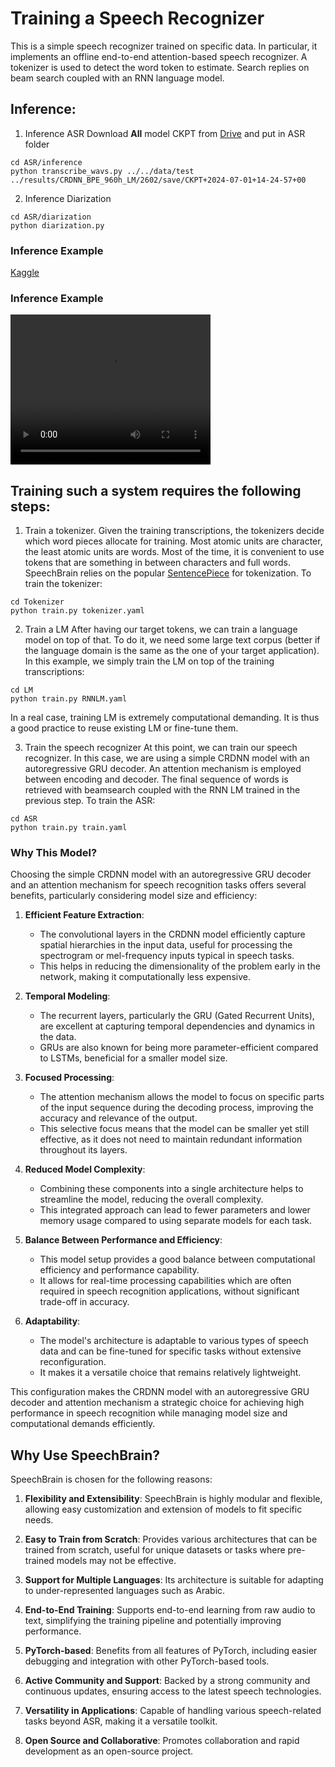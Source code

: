 # Training a Speech Recognizer

This is a simple speech recognizer trained on specific data.  In particular,  it implements an offline end-to-end attention-based speech recognizer.  A tokenizer is used to detect the word token to estimate. Search replies on beam search coupled with an RNN language model.

## Inference:
1. Inference ASR
Download **All** model CKPT from [Drive](https://drive.google.com/drive/folders/19xoiiQH8pByVKRv3jblOnPc4nhhH6H1a?usp=sharing) and put in ASR folder

```
cd ASR/inference
python transcribe_wavs.py ../../data/test ../results/CRDNN_BPE_960h_LM/2602/save/CKPT+2024-07-01+14-24-57+00
```

2. Inference Diarization

```
cd ASR/diarization
python diarization.py
```
### Inference Example
[Kaggle](https://www.kaggle.com/code/ahm215/speechrecognition)

### Inference Example
<video width="320" height="240" controls>
  <source src="/ASR/output.mp4" type="video/mp4">
  Your browser does not support the video tag.
</video>


## Training such a system requires the following steps:

1. Train a tokenizer.
Given the training transcriptions, the tokenizers decide which word pieces allocate for training. Most atomic units are character,  the least atomic units are words.  Most of the time, it is convenient to use tokens that are something in between characters and full words.
SpeechBrain relies on the popular [SentencePiece](https://github.com/google/sentencepiece) for tokenization. To train the tokenizer:

```
cd Tokenizer
python train.py tokenizer.yaml
```

2. Train a LM
After having our target tokens, we can train a language model on top of that. To do it, we need some large text corpus (better if the language domain is the same as the one of your target application). In this example, we simply train the LM on top of the training transcriptions:

```
cd LM
python train.py RNNLM.yaml
```

In a real case, training LM is extremely computational demanding. It is thus a good practice to reuse existing LM or fine-tune them.

3. Train the speech recognizer
At this point, we can train our speech recognizer. In this case, we are using a simple CRDNN model with an autoregressive GRU decoder. An attention mechanism is employed between encoding and decoder. The final sequence of words is retrieved with beamsearch coupled with the RNN LM trained in the previous step. To train the ASR:

```
cd ASR
python train.py train.yaml
```


### Why This Model?

Choosing the simple CRDNN model with an autoregressive GRU decoder and an attention mechanism for speech recognition tasks offers several benefits, particularly considering model size and efficiency:

1. **Efficient Feature Extraction**: 
   - The convolutional layers in the CRDNN model efficiently capture spatial hierarchies in the input data, useful for processing the spectrogram or mel-frequency inputs typical in speech tasks.
   - This helps in reducing the dimensionality of the problem early in the network, making it computationally less expensive.

2. **Temporal Modeling**: 
   - The recurrent layers, particularly the GRU (Gated Recurrent Units), are excellent at capturing temporal dependencies and dynamics in the data.
   - GRUs are also known for being more parameter-efficient compared to LSTMs, beneficial for a smaller model size.

3. **Focused Processing**: 
   - The attention mechanism allows the model to focus on specific parts of the input sequence during the decoding process, improving the accuracy and relevance of the output.
   - This selective focus means that the model can be smaller yet still effective, as it does not need to maintain redundant information throughout its layers.

4. **Reduced Model Complexity**: 
   - Combining these components into a single architecture helps to streamline the model, reducing the overall complexity.
   - This integrated approach can lead to fewer parameters and lower memory usage compared to using separate models for each task.

5. **Balance Between Performance and Efficiency**: 
   - This model setup provides a good balance between computational efficiency and performance capability.
   - It allows for real-time processing capabilities which are often required in speech recognition applications, without significant trade-off in accuracy.

6. **Adaptability**: 
   - The model's architecture is adaptable to various types of speech data and can be fine-tuned for specific tasks without extensive reconfiguration.
   - It makes it a versatile choice that remains relatively lightweight.

This configuration makes the CRDNN model with an autoregressive GRU decoder and attention mechanism a strategic choice for achieving high performance in speech recognition while managing model size and computational demands efficiently.

## Why Use SpeechBrain?

SpeechBrain is chosen for the following reasons:

1. **Flexibility and Extensibility**: SpeechBrain is highly modular and flexible, allowing easy customization and extension of models to fit specific needs.

2. **Easy to Train from Scratch**: Provides various architectures that can be trained from scratch, useful for unique datasets or tasks where pre-trained models may not be effective.

3. **Support for Multiple Languages**: Its architecture is suitable for adapting to under-represented languages such as Arabic.

4. **End-to-End Training**: Supports end-to-end learning from raw audio to text, simplifying the training pipeline and potentially improving performance.

5. **PyTorch-based**: Benefits from all features of PyTorch, including easier debugging and integration with other PyTorch-based tools.

6. **Active Community and Support**: Backed by a strong community and continuous updates, ensuring access to the latest speech technologies.

7. **Versatility in Applications**: Capable of handling various speech-related tasks beyond ASR, making it a versatile toolkit.

8. **Open Source and Collaborative**: Promotes collaboration and rapid development as an open-source project.
